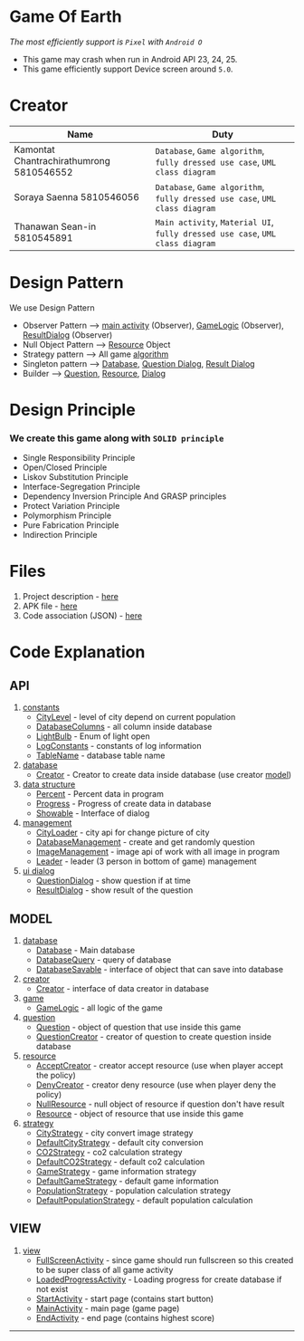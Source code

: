 # Game Of Earth
*The most efficiently support is `Pixel` with `Android O`*
 - This game may crash when run in Android API 23, 24, 25.
 - This game efficiently support Device screen around `5.0`.
 
# Creator
|Name|Duty|
|----|----|
|Kamontat Chantrachirathumrong 5810546552| `Database`, `Game algorithm`, `fully dressed use case`, `UML class diagram`  |
|Soraya Saenna 5810546056                | `Database`, `Game algorithm`, `fully dressed use case`, `UML class diagram`  |
|Thanawan Sean-in 5810545891             | `Main activity`, `Material UI`, `fully dressed use case`, `UML class diagram` |

# Design Pattern
We use Design Pattern
  - Observer Pattern —> [main activity](#view) (Observer), [GameLogic](#model) (Observer), [ResultDialog](#api) (Observer)
  - Null Object Pattern —> [Resource](#model) Object
  - Strategy pattern —> All game [algorithm](#model)
  - Singleton pattern —> [Database](#model), [Question Dialog](#api), [Result Dialog](#api)
  - Builder —> [Question](#model), [Resource](#model), [Dialog](#api)

# Design Principle
### We create this game along with `SOLID principle`

- Single Responsibility Principle
- Open/Closed Principle
- Liskov Substitution Principle
- Interface-Segregation Principle
- Dependency Inversion Principle And GRASP principles
- Protect Variation Principle
- Polymorphism Principle
- Pure Fabrication Principle
- Indirection Principle

# Files
1. Project description - [here](project_resource)
2. APK file - [here](production/release/GameOfEarth-1.0.0-beta(50)-release.apk)
3. Code association (JSON) - [here](codeiris/model_associate.json)

# Code Explanation

## API
1. [constants](app/src/main/java/com/softspec/finalproj/gameofearth/api/constants)
    - [CityLevel](app/src/main/java/com/softspec/finalproj/gameofearth/api/constants/CityLevel.java) - level of city depend on current population 
    - [DatabaseColumns](app/src/main/java/com/softspec/finalproj/gameofearth/api/constants/DatabaseColumns.java) - all column inside database
    - [LightBulb](app/src/main/java/com/softspec/finalproj/gameofearth/api/constants/LightBulb.java) - Enum of light open
    - [LogConstants](app/src/main/java/com/softspec/finalproj/gameofearth/api/constants/LogConstants.java) - constants of log information
    - [TableName](app/src/main/java/com/softspec/finalproj/gameofearth/api/constants/TableName.java) - database table name
2. [database](app/src/main/java/com/softspec/finalproj/gameofearth/api/database)
    - [Creator](app/src/main/java/com/softspec/finalproj/gameofearth/api/database/Creator.java) - Creator to create data inside database (use creator [model](#model))
3. [data structure](app/src/main/java/com/softspec/finalproj/gameofearth/api/datastructure)
    - [Percent](app/src/main/java/com/softspec/finalproj/gameofearth/api/datastructure/Percent.java) - Percent data in program
    - [Progress](app/src/main/java/com/softspec/finalproj/gameofearth/api/datastructure/Progress.java) - Progress of create data in database
    - [Showable](app/src/main/java/com/softspec/finalproj/gameofearth/api/datastructure/Showable.java) - Interface of dialog
4. [management](app/src/main/java/com/softspec/finalproj/gameofearth/api/management)
    - [CityLoader](app/src/main/java/com/softspec/finalproj/gameofearth/api/management/CityLoader.java) - city api for change picture of city
    - [DatabaseManagement](app/src/main/java/com/softspec/finalproj/gameofearth/api/management/DatabaseManagement.java) - create and get randomly question
    - [ImageManagement](app/src/main/java/com/softspec/finalproj/gameofearth/api/management/ImageManagement.java) - image api of work with all image in program
    - [Leader](app/src/main/java/com/softspec/finalproj/gameofearth/api/management/Leader.java) - leader (3 person in bottom of game) management
5. [ui dialog](app/src/main/java/com/softspec/finalproj/gameofearth/api/uidialog)
    - [QuestionDialog](app/src/main/java/com/softspec/finalproj/gameofearth/api/uidialog/QuestionDialog.java) - show question if at time
    - [ResultDialog](app/src/main/java/com/softspec/finalproj/gameofearth/api/uidialog/ResultDialog.java) - show result of the question

## MODEL
1. [database](app/src/main/java/com/softspec/finalproj/gameofearth/model/database)
    - [Database](app/src/main/java/com/softspec/finalproj/gameofearth/model/database/Database.java) - Main database
    - [DatabaseQuery](app/src/main/java/com/softspec/finalproj/gameofearth/model/database/DatabaseQuery.java) - query of database
    - [DatabaseSavable](app/src/main/java/com/softspec/finalproj/gameofearth/model/database/DatabaseSavable.java) - interface of object that can save into database
2. [creator](app/src/main/java/com/softspec/finalproj/gameofearth/model/creator)
    - [Creator](app/src/main/java/com/softspec/finalproj/gameofearth/model/creator/Creator.java) - interface of data creator in database
3. [game](app/src/main/java/com/softspec/finalproj/gameofearth/model/game)
    - [GameLogic](app/src/main/java/com/softspec/finalproj/gameofearth/model/game/GameLogic.java) - all logic of the game
4. [question](app/src/main/java/com/softspec/finalproj/gameofearth/model/question)
    - [Question](app/src/main/java/com/softspec/finalproj/gameofearth/model/question/Question.java) - object of question that use inside this game
    - [QuestionCreator](app/src/main/java/com/softspec/finalproj/gameofearth/model/question/QuestionCreator.java) - creator of question to create question inside database
5. [resource](app/src/main/java/com/softspec/finalproj/gameofearth/model/resource)
    - [AcceptCreator](app/src/main/java/com/softspec/finalproj/gameofearth/model/resource/AcceptCreator.java) - creator accept resource (use when player accept the policy)
    - [DenyCreator](app/src/main/java/com/softspec/finalproj/gameofearth/model/resource/DenyCreator.java) - creator deny resource (use when player deny the policy)
    - [NullResource](app/src/main/java/com/softspec/finalproj/gameofearth/model/resource/NullResource.java) - null object of resource if question don't have result
    - [Resource](app/src/main/java/com/softspec/finalproj/gameofearth/model/resource/Resource.java) - object of resource that use inside this game
6. [strategy](app/src/main/java/com/softspec/finalproj/gameofearth/model/strategy)
    - [CityStrategy](app/src/main/java/com/softspec/finalproj/gameofearth/model/strategy/CityStrategy.java) - city convert image strategy
    - [DefaultCityStrategy](app/src/main/java/com/softspec/finalproj/gameofearth/model/strategy/DefaultCityStrategy.java) - default city conversion
    - [CO2Strategy](app/src/main/java/com/softspec/finalproj/gameofearth/model/strategy/CO2Strategy.java) - co2 calculation strategy
    - [DefaultCO2Strategy](app/src/main/java/com/softspec/finalproj/gameofearth/model/strategy/DefaultCO2Strategy.java) - default co2 calculation
    - [GameStrategy](app/src/main/java/com/softspec/finalproj/gameofearth/model/strategy/GameStrategy.java) - game information strategy
    - [DefaultGameStrategy](app/src/main/java/com/softspec/finalproj/gameofearth/model/strategy/DefaultGameStrategy.java) - default game information  
    - [PopulationStrategy](app/src/main/java/com/softspec/finalproj/gameofearth/model/strategy/PopulationStrategy.java) - population calculation strategy
    - [DefaultPopulationStrategy](app/src/main/java/com/softspec/finalproj/gameofearth/model/strategy/DefaultPopulationStrategy.java) - default population calculation
    
## VIEW
1. [view](app/src/main/java/com/softspec/finalproj/gameofearth/view)
    - [FullScreenActivity](app/src/main/java/com/softspec/finalproj/gameofearth/view/FullScreenActivity.java) - since game should run fullscreen so this created to be super class of all game activity
    - [LoadedProgressActivity](app/src/main/java/com/softspec/finalproj/gameofearth/view/LoadedProgressActivity.java) - Loading progress for create database if not exist
    - [StartActivity](app/src/main/java/com/softspec/finalproj/gameofearth/view/StartActivity.java) - start page (contains start button)
    - [MainActivity](app/src/main/java/com/softspec/finalproj/gameofearth/view/MainActivity.java) - main page (game page)
    - [EndActivity](app/src/main/java/com/softspec/finalproj/gameofearth/view/EndActivity.java) - end page (contains highest score)

----------------------------------------------------------------------------------------